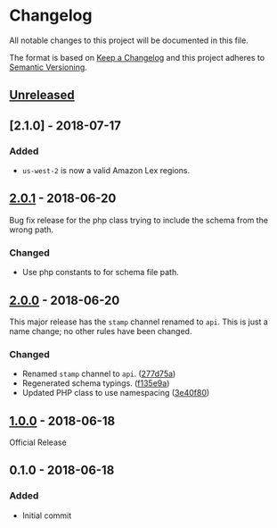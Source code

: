 # Changelog
All notable changes to this project will be documented in this file.

The format is based on [Keep a Changelog](https://keepachangelog.com/en/1.0.0/)
and this project adheres to [Semantic Versioning](https://semver.org/spec/v2.0.0.html).

## [Unreleased]

## [2.1.0] - 2018-07-17

### Added
 - `us-west-2` is now a valid Amazon Lex regions. 

## [2.0.1] - 2018-06-20

Bug fix release for the php class trying to include the schema from the wrong path.

### Changed
 - Use php constants to for schema file path.

## [2.0.0] - 2018-06-20

This major release has the `stamp` channel renamed to `api`.
This is just a name change; no other rules have been changed.

### Changed
 - Renamed `stamp` channel to `api`. ([277d75a])
 - Regenerated schema typings. ([f135e9a])
 - Updated PHP class to use namespacing ([3e40f80])

## [1.0.0] - 2018-06-18

Official Release

## 0.1.0 - 2018-06-18

### Added
 - Initial commit

[Unreleased]: https://github.com/zwerm/bot-configs-schema/compare/v2.0.2...master

[2.0.2]: https://github.com/zwerm/bot-configs-schema/compare/v2.0.1...v2.0.2
[2.0.1]: https://github.com/zwerm/bot-configs-schema/compare/v2.0.0...v2.0.1
[2.0.0]: https://github.com/zwerm/bot-configs-schema/compare/v1.0.0...v2.0.0
[1.0.0]: https://github.com/zwerm/bot-configs-schema/compare/v0.1.0...v1.0.0

[277d75a]: https://github.com/zwerm/bot-configs-schema/commit/277d75a
[f135e9a]: https://github.com/zwerm/bot-configs-schema/commit/f135e9a
[3e40f80]: https://github.com/zwerm/bot-configs-schema/commit/3e40f80

